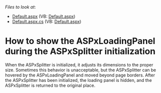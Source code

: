 <!-- default file list -->
*Files to look at*:

* [Default.aspx](./CS/WebSite/Default.aspx) (VB: [Default.aspx](./VB/WebSite/Default.aspx))
* [Default.aspx.cs](./CS/WebSite/Default.aspx.cs) (VB: [Default.aspx](./VB/WebSite/Default.aspx))
<!-- default file list end -->
# How to show the ASPxLoadingPanel during the ASPxSplitter initialization


<p>When the ASPxSplitter is initialized, it adjusts its dimensions to the proper size. Sometimes this behavior is unacceptable, but the ASPxSplitter can be hovered by the ASPxLoadingPanel and moved beyond page borders. After the ASPxSplitter has been initialized, the loading panel is hidden, and the ASPxSplitter is returned to the original place.</p>

<br/>


